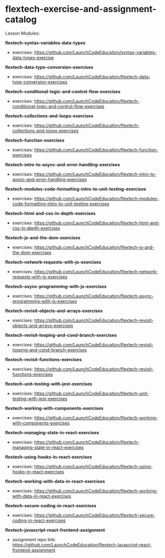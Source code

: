 # flextech-exercise-and-assignment-catalog

Lesson Modules:

**flextech-syntax-variables-data-types**
- exercises: https://github.com/LaunchCodeEducation/syntax-variables-data-types-exercise


**flextech-data-type-conversion-exercises**
- exercises: https://github.com/LaunchCodeEducation/flextech-data-type-conversion-exercises

**flextech-conditional-logic-and-control-flow-exercises**
- exercises: https://github.com/LaunchCodeEducation/flextech-conditional-logic-and-control-flow-exercises

**flextech-collections-and-loops-exercises**
- exercises: https://github.com/LaunchCodeEducation/flextech-collections-and-loops-exercises

**flextech-function-exercises**
- exercises: https://github.com/LaunchCodeEducation/flextech-function-exercises

**flextech-intro-to-async-and-error-handling-exercises**
- exercises: https://github.com/LaunchCodeEducation/flextech-intro-to-async-and-error-handling-exercises

**flextech-modules-code-formatting-intro-to-unit-testing-exercises**
- exercises: https://github.com/LaunchCodeEducation/flextech-modules-code-formatting-intro-to-unit-testing-exercises

**flextech-html-and-css-in-depth-exercises**
- exercises: https://github.com/LaunchCodeEducation/flextech-html-and-css-in-depth-exercises

**flextech-js-and-the-dom-exercises**
- exercises: https://github.com/LaunchCodeEducation/flextech-js-and-the-dom-exercises

**flextech-network-requests-with-js-exercises**
- exercises: https://github.com/LaunchCodeEducation/flextech-network-requests-with-js-exercises

**flextech-async-programming-with-js-exercises**
- exercises: https://github.com/LaunchCodeEducation/flextech-async-programming-with-js-exercises

**flextech-revisit-objects-and-arrays-exercises**
- exercises: https://github.com/LaunchCodeEducation/flextech-revisit-objects-and-arrays-exercises

**flextech-revisit-looping-and-cond-branch-exercises**
- exercises: https://github.com/LaunchCodeEducation/flextech-revisit-looping-and-cond-branch-exercises

**flextech-revisit-functions-exercises**
- exercises: https://github.com/LaunchCodeEducation/flextech-revisit-functions-exercises

**flextech-unit-testing-with-jest-exercises**
- exercises: https://github.com/LaunchCodeEducation/flextech-unit-testing-with-jest-exercises

**flextech-working-with-components-exercises**
- exercises: https://github.com/LaunchCodeEducation/flextech-working-with-components-exercises

**flextech-managing-state-in-react-exercises**
- exercises: https://github.com/LaunchCodeEducation/flextech-managing-state-in-react-exercises

**flextech-using-hooks-in-react-exercises**
- exercises: https://github.com/LaunchCodeEducation/flextech-using-hooks-in-react-exercises

**flextech-working-with-data-in-react-exercises**
- exercises: https://github.com/LaunchCodeEducation/flextech-working-with-data-in-react-exercises

**flextech-secure-coding-in-react-exercises**
- exercises: https://github.com/LaunchCodeEducation/flextech-secure-coding-in-react-exercises

**flextech-javascript-react-frontend-assignment**
- assignment repo link: https://github.com/LaunchCodeEducation/flextech-javascript-react-frontend-assignment

